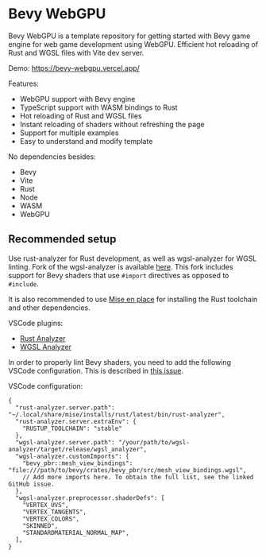 # Bevy WebGPU

Bevy WebGPU is a template repository for getting started with Bevy game engine for web game development using WebGPU. Efficient hot reloading of Rust and WGSL files with Vite dev server.

Demo: https://bevy-webgpu.vercel.app/

Features:
- WebGPU support with Bevy engine
- TypeScript support with WASM bindings to Rust
- Hot reloading of Rust and WGSL files
- Instant reloading of shaders without refreshing the page
- Support for multiple examples
- Easy to understand and modify template

No dependencies besides:
- Bevy
- Vite
- Rust
- Node
- WASM
- WebGPU 

## Recommended setup

Use rust-analyzer for Rust development, as well as wgsl-analyzer for WGSL linting. Fork of the wgsl-analyzer is available [here](https://github.com/mate-h/wgsl-analyzer). This fork includes support for Bevy shaders that use `#import` directives as opposed to `#include`.

It is also recommended to use [Mise en place](https://mise.jdx.dev/getting-started.html) for installing the Rust toolchain and other dependencies.

VSCode plugins:
- [Rust Analyzer](https://marketplace.visualstudio.com/items?itemName=rust-lang.rust-analyzer)
- [WGSL Analyzer](https://marketplace.visualstudio.com/items?itemName=wgsl-analyzer.wgsl-analyzer)

In order to properly lint Bevy shaders, you need to add the following VSCode configuration.
This is described in [this issue](https://github.com/bevyengine/bevy/issues/5561).

VSCode configuration:
```jsonc
{
  "rust-analyzer.server.path": "~/.local/share/mise/installs/rust/latest/bin/rust-analyzer",
  "rust-analyzer.server.extraEnv": {
    "RUSTUP_TOOLCHAIN": "stable"
  },
  "wgsl-analyzer.server.path": "/your/path/to/wgsl-analyzer/target/release/wgsl_analyzer",
  "wgsl-analyzer.customImports": {
    "bevy_pbr::mesh_view_bindings": "file:///path/to/bevy/crates/bevy_pbr/src/mesh_view_bindings.wgsl",
    // Add more imports here. To obtain the full list, see the linked GitHub issue.
  },
  "wgsl-analyzer.preprocessor.shaderDefs": [
    "VERTEX_UVS",
    "VERTEX_TANGENTS",
    "VERTEX_COLORS",
    "SKINNED",
    "STANDARDMATERIAL_NORMAL_MAP",
  ],
}
```